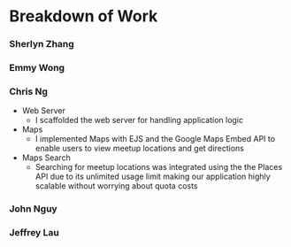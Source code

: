 # Breakdown of Work


### Sherlyn Zhang


### Emmy Wong


### Chris Ng
- Web Server
  - I scaffolded the web server for handling application logic
- Maps
  - I implemented Maps with EJS and the Google Maps Embed API to enable users to view meetup locations and get directions
- Maps Search
  - Searching for meetup locations was integrated using the the Places API due to its unlimited usage limit making our application highly scalable without worrying about quota costs


### John Nguy


### Jeffrey Lau

